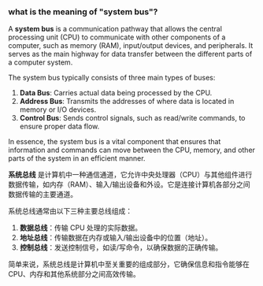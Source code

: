 ### what is the meaning of "system bus"?

A **system bus** is a communication pathway that allows the central processing unit (CPU) to communicate with other components of a computer, such as memory (RAM), input/output devices, and peripherals. It serves as the main highway for data transfer between the different parts of a computer system.

The system bus typically consists of three main types of buses:

1. **Data Bus**: Carries actual data being processed by the CPU.
2. **Address Bus**: Transmits the addresses of where data is located in memory or I/O devices.
3. **Control Bus**: Sends control signals, such as read/write commands, to ensure proper data flow.

In essence, the system bus is a vital component that ensures that information and commands can move between the CPU, memory, and other parts of the system in an efficient manner.

**系统总线** 是计算机中一种通信通道，它允许中央处理器（CPU）与其他组件进行数据传输，如内存（RAM）、输入/输出设备和外设。它是连接计算机各部分之间数据传输的主要通道。

系统总线通常由以下三种主要总线组成：

1. **数据总线**：传输 CPU 处理的实际数据。
2. **地址总线**：传输数据在内存或输入/输出设备中的位置（地址）。
3. **控制总线**：发送控制信号，如读/写命令，以确保数据的正确传输。

简单来说，系统总线是计算机中至关重要的组成部分，它确保信息和指令能够在 CPU、内存和其他系统部分之间高效传输。